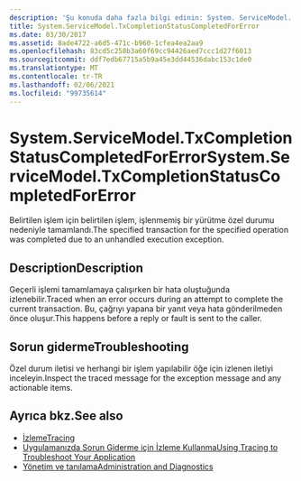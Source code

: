 ```yaml
---
description: 'Şu konuda daha fazla bilgi edinin: System. ServiceModel. TxCompletionStatusCompletedForError'
title: System.ServiceModel.TxCompletionStatusCompletedForError
ms.date: 03/30/2017
ms.assetid: 8ade4722-a6d5-471c-b960-1cfea4ea2aa9
ms.openlocfilehash: 83cd5c258b3a60f69cc94426aed7ccc1d27f6013
ms.sourcegitcommit: ddf7edb67715a5b9a45e3dd44536dabc153c1de0
ms.translationtype: MT
ms.contentlocale: tr-TR
ms.lasthandoff: 02/06/2021
ms.locfileid: "99735614"
---
```

# <a name="systemservicemodeltxcompletionstatuscompletedforerror"></a><span data-ttu-id="88482-103">System.ServiceModel.TxCompletionStatusCompletedForError</span><span class="sxs-lookup"><span data-stu-id="88482-103">System.ServiceModel.TxCompletionStatusCompletedForError</span></span>

<span data-ttu-id="88482-104">Belirtilen işlem için belirtilen işlem, işlenmemiş bir yürütme özel durumu nedeniyle tamamlandı.</span><span class="sxs-lookup"><span data-stu-id="88482-104">The specified transaction for the specified operation was completed due to an unhandled execution exception.</span></span>  
  
## <a name="description"></a><span data-ttu-id="88482-105">Description</span><span class="sxs-lookup"><span data-stu-id="88482-105">Description</span></span>  

 <span data-ttu-id="88482-106">Geçerli işlemi tamamlamaya çalışırken bir hata oluştuğunda izlenebilir.</span><span class="sxs-lookup"><span data-stu-id="88482-106">Traced when an error occurs during an attempt to complete the current transaction.</span></span> <span data-ttu-id="88482-107">Bu, çağrıyı yapana bir yanıt veya hata gönderilmeden önce oluşur.</span><span class="sxs-lookup"><span data-stu-id="88482-107">This happens before a reply or fault is sent to the caller.</span></span>  
  
## <a name="troubleshooting"></a><span data-ttu-id="88482-108">Sorun giderme</span><span class="sxs-lookup"><span data-stu-id="88482-108">Troubleshooting</span></span>  

 <span data-ttu-id="88482-109">Özel durum iletisi ve herhangi bir işlem yapılabilir öğe için izlenen iletiyi inceleyin.</span><span class="sxs-lookup"><span data-stu-id="88482-109">Inspect the traced message for the exception message and any actionable items.</span></span>  
  
## <a name="see-also"></a><span data-ttu-id="88482-110">Ayrıca bkz.</span><span class="sxs-lookup"><span data-stu-id="88482-110">See also</span></span>

- [<span data-ttu-id="88482-111">İzleme</span><span class="sxs-lookup"><span data-stu-id="88482-111">Tracing</span></span>](index.md)
- [<span data-ttu-id="88482-112">Uygulamanızda Sorun Giderme için İzleme Kullanma</span><span class="sxs-lookup"><span data-stu-id="88482-112">Using Tracing to Troubleshoot Your Application</span></span>](using-tracing-to-troubleshoot-your-application.md)
- [<span data-ttu-id="88482-113">Yönetim ve tanılama</span><span class="sxs-lookup"><span data-stu-id="88482-113">Administration and Diagnostics</span></span>](../index.md)

